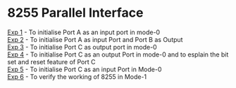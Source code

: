 # 8255 Parallel Interface
[Exp 1](https://github.com/KKBUGHUNTER/Microprocessors_Lab/blob/main/Assignment-12/Exp1.asm) - To initialise Port A as an input port in mode-0 <br>
[Exp 2](https://github.com/KKBUGHUNTER/Microprocessors_Lab/blob/main/Assignment-12/Exp2.asm) - To initialise Port A as input Port and Port B as Output <br>
[Exp 3](https://github.com/KKBUGHUNTER/Microprocessors_Lab/blob/main/Assignment-12/Exp3.asm) - To initialise Port C as output port in mode-0 <br>
[Exp 4](https://github.com/KKBUGHUNTER/Microprocessors_Lab/blob/main/Assignment-12/Exp4.asm) - To initialise Port C as an output Port in mode-0 and to esplain the bit set and reset feature of Port C <br>
[Exp 5](https://github.com/KKBUGHUNTER/Microprocessors_Lab/blob/main/Assignment-12/Exp5.asm) - To initialise Port C as an input Port in Mode-0 <br>
[Exp 6](https://github.com/KKBUGHUNTER/Microprocessors_Lab/blob/main/Assignment-12/Exp6.asm) - To verify the working of 8255 in Mode-1 <br>






